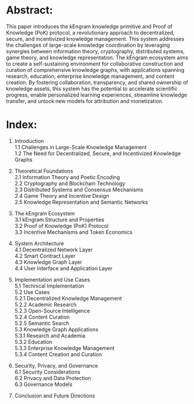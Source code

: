# Abstract:  
This paper introduces the kEngram knowledge primitive and Proof of Knowledge (PoK) protocol, a revolutionary approach to decentralized, secure, and incentivized knowledge management. This system addresses the challenges of large-scale knowledge coordination by leveraging synergies between information theory, cryptography, distributed systems, game theory, and knowledge representation. The kEngram ecosystem aims to create a self-sustaining environment for collaborative construction and curation of comprehensive knowledge graphs, with applications spanning research, education, enterprise knowledge management, and content creation. By fostering collaboration, transparency, and shared ownership of knowledge assets, this system has the potential to accelerate scientific progress, enable personalized learning experiences, streamline knowledge transfer, and unlock new models for attribution and monetization.

# Index:

1. Introduction  
    1.1 Challenges in Large-Scale Knowledge Management  
    1.2 The Need for Decentralized, Secure, and Incentivized Knowledge Graphs
    
2. Theoretical Foundations  
    2.1 Information Theory and Poetic Encoding  
    2.2 Cryptography and Blockchain Technology  
    2.3 Distributed Systems and Consensus Mechanisms  
    2.4 Game Theory and Incentive Design  
    2.5 Knowledge Representation and Semantic Networks
    
3. The kEngram Ecosystem  
    3.1 kEngram Structure and Properties  
    3.2 Proof of Knowledge (PoK) Protocol  
    3.3 Incentive Mechanisms and Token Economics
    
4. System Architecture  
    4.1 Decentralized Network Layer  
    4.2 Smart Contract Layer  
    4.3 Knowledge Graph Layer  
    4.4 User Interface and Application Layer
    
5. Implementation and Use Cases  
    5.1 Technical Implementation  
    5.2 Use Cases  
    5.2.1 Decentralized Knowledge Management  
    5.2.2 Academic Research  
    5.2.3 Open-Source Intelligence  
    5.2.4 Content Curation  
    5.2.5 Semantic Search  
    5.3 Knowledge Graph Applications  
    5.3.1 Research and Academia  
    5.3.2 Education  
    5.3.3 Enterprise Knowledge Management  
    5.3.4 Content Creation and Curation
    
6. Security, Privacy, and Governance  
    6.1 Security Considerations  
    6.2 Privacy and Data Protection  
    6.3 Governance Models
    
7. Conclusion and Future Directions